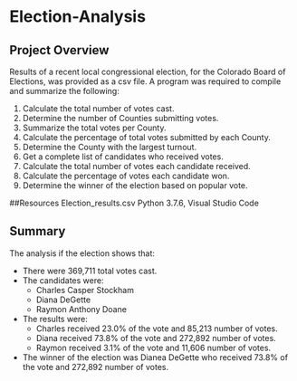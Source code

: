 # Election-Analysis

## Project Overview
Results of a recent local congressional election, for the Colorado Board of Elections, was provided as a csv file.  A program was required to compile and summarize the following:

1. Calculate the total number of votes cast.
2. Determine the number of Counties submitting votes.
3. Summarize the total votes per County.
4. Calculate the percentage of total votes submitted by each County.
5. Determine the County with the largest turnout.
6. Get a complete list of candidates who received votes.
7. Calculate the total number of votes each candidate received.
8. Calculate the percentage of votes each candidate won.
9. Determine the winner of the election based on popular vote.

##Resources
Election_results.csv
Python 3.7.6, Visual Studio Code

## Summary
The analysis if the election shows that:
  - There were 369,711 total votes cast.
  - The candidates were:
      - Charles Casper Stockham
      - Diana DeGette
      - Raymon Anthony Doane
  - The results were:
      - Charles received 23.0% of the vote and 85,213 number of votes.
      - Diana received 73.8% of the vote and 272,892 number of votes.
      - Raymon received 3.1% of the vote and 11,606 number of votes.
  - The winner of the election was Dianea DeGette who received 73.8% of the vote and 272,892 number of votes.
